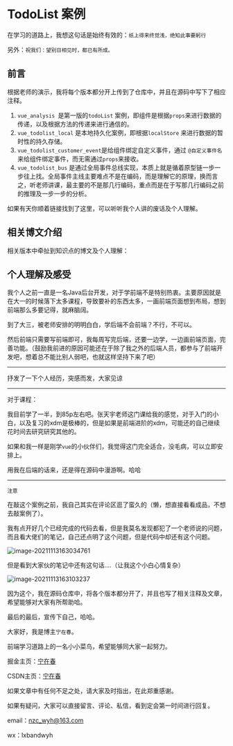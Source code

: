 # TodoList 案例

在学习的道路上，我想这句话是始终有效的：`纸上得来终觉浅，绝知此事要躬行`

另外：`祝我们：望别日相见时，都已有所成。`

## 前言

根据老师的演示，我将每个版本都分开上传到了仓库中，并且在源码中写下了相应注释。

1. `vue_analysis `是第一版的`todoList` 案例，即组件是根据`props`来进行数据的传递，以及根据方法的传递来进行通信的。
2. `vue_todolist_local` 是本地持久化案例，即根据`localStore` 来进行数据的暂时性的持久存储。
3. `vue_todolist_customer_event`是给组件绑定自定义事件，通过 `@自定义事件名` 来给组件绑定事件，而无需通过`props`来接收。
4. `vue_todolist_bus` 是通过全局事件总线实现，本质上就是循着原型链一步一步往上找。全局事件主线主要难点不是在编码，而是理解它的原理，换而言之，听老师讲课，最主要的不是那几行编码，重点而是在于写那几行编码之前的推理及一步一步的分析。

如果有天你顺着链接找到了这里，可以听听我个人讲的废话及个人理解。

## 相关博文介绍

相关版本中牵扯到知识点的博文及个人理解：













## 个人理解及感受

我个人之前一直是一名Java后台开发，对于学前端不是特别热衷。主要原因就是在大一的时候落下太多课程，导致要补的东西太多，一画前端页面想到布局，想到前端那么多要记得，就麻脑阔。

到了大三，被老师安排的明明白白，学后端不会前端？不行，不可以。

然后前端只需要写前端即可，我每周写完后端，还要一边学，一边画前端页面，完善功能。（鼓励我前进的原因可能还在于除了我之外的后端人员，都参与了前端开发吧，想着总不能比别人弱吧，也就这样坚持下来了吧）

----

抒发了一下个人经历，突感而发，大家见谅

---

对于课程：

我目前学了一半，到85p左右吧。张天宇老师这门课给我的感觉，对于入门的小白，以及复习的xdm是极棒的，但是如果是前端进阶的xdm，可能还的自己继续花时间去研究研究其他的。

如果和我一样是刚学`vue`的小伙伴们，我觉得这门完全适合，没毛病，可以立即安排上。

用我在后端的话来，还是得在源码中漫游啊。哈哈

----

`注意`

在敲这个案例之前，我自己其实在评论区逛了蛮久的（懒，想直接看看成品，不想去敲案例了）。

我有点开好几个已经完成的代码去看，但是我莫名发现都犯了一个老师说的问题，而且看大佬们的笔记，自己还点明了这个问题，但是代码中却还有这个问题。

![image-20211113163034761](https://gitee.com/crushlxb/typora/raw/master/img/image-20211113163034761.png)

但是看到大家伙的笔记中还有这句话....（让我这个小白心情复杂）

![image-20211113163103237](https://gitee.com/crushlxb/typora/raw/master/img/image-20211113163103237.png)

因为这个，我在源码仓库中，将各个版本都分开了，并且也写了相关注释及文章，希望能够对大家有所帮助哈。





最后的最后，宣传下自己，哈哈。

大家好，我是博主`宁在春`。

前端学习道路上的一名小小菜鸟，希望能够同大家一起努力。

掘金主页：[宁在春](https://juejin.cn/user/2859142558267559)

CSDN主页：[宁在春](https://blog.csdn.net/weixin_45821811?spm=1000.2115.3001.5343)

如果文章中有任何不足之处，请大家及时指出，在此郑重感谢。

如果有疑问，大家可以直接留言、评论、私信，看到定会第一时间进行回复。

email：nzc_wyh@163.com

wx：lxbandwyh
